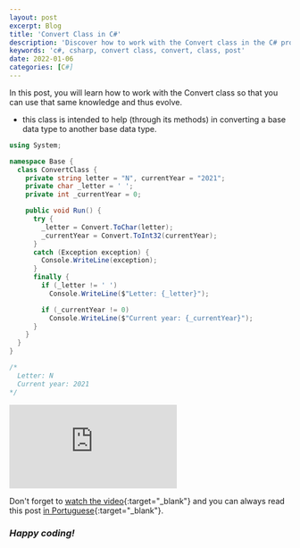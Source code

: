 ```yaml
---
layout: post
excerpt: Blog
title: 'Convert Class in C#'
description: 'Discover how to work with the Convert class in the C# programming language. Get answers to your questions with the theory and examples presented.'
keywords: 'c#, csharp, convert class, convert, class, post'
date: 2022-01-06
categories: [C#]
---
```


In this post, you will learn how to work with the Convert class so that you can use that same knowledge and thus evolve.

- this class is intended to help (through its methods) in converting a base data type to another base data type.

```csharp
using System;

namespace Base {
  class ConvertClass {
    private string letter = "N", currentYear = "2021";
    private char _letter = ' ';
    private int _currentYear = 0;

    public void Run() {
      try {
        _letter = Convert.ToChar(letter);
        _currentYear = Convert.ToInt32(currentYear);
      }
      catch (Exception exception) {
        Console.WriteLine(exception);
      }
      finally {
        if (_letter != ' ')
          Console.WriteLine($"Letter: {_letter}");

        if (_currentYear != 0)
          Console.WriteLine($"Current year: {_currentYear}");
      }
    }
  }
}

/*
  Letter: N
  Current year: 2021
*/
```

<div class="video-container">
  <iframe src="https://www.youtube.com/embed/7nJbm-CN2XY" frameborder="0" allowfullscreen></iframe>
</div>

Don't forget to [watch the video](https://youtu.be/7nJbm-CN2XY){:target="\_blank"} and you can always read this post [in Portuguese](https://caffeinealgorithm.com/blog/20220106/classe-convert-em-csharp/){:target="\_blank"}.

### _Happy coding!_
